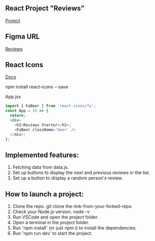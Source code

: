 ## React Project "Reviews"
[Project](https://vladyslava-buzova.github.io/reviews-03/)

## Figma URL
[Reviews](https://www.figma.com/file/fDTi6NHHxg2HV0YGlYN2fZ/Reviews?type=design&node-id=0-1&mode=design&t=9F517Xhmq367vRAD-0)

## React Icons
[Docs](https://react-icons.github.io/react-icons/)

npm install react-icons --save

App.jsx

```js
import { FaBeer } from 'react-icons/fa';
const App = () => {
  return;
  <div>
    <h2>Reviews Starter</h2>;
    <FaBeer className='beer' />
  </div>;
};
```

## Implemented features:
1. Fetching data from data.js.
2. Set up buttons to display the next and previous reviews in the list.
3. Set up a button to display a random person's review. 

## How to launch a project:
1. Clone the repo.
git clone the-link-from-your-forked-repo.
2. Check your Node.js version.
node -v
3. Run VSCode and open the project folder.
4. Open a terminal in the project folder.
5. Run 'npm install' (or just npm i) to install the dependencies.
6. Run 'npm run dev' to start the project.